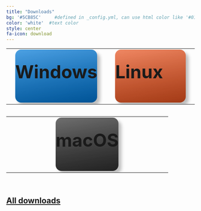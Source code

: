 ```yaml
---
title: "Downloads"
bg: '#5CB85C'     #defined in _config.yml, can use html color like '#010101'
color: 'white'  #text color
style: center
fa-icon: download
---
```


<style>
    #download .fa-download, #download .icon-title
    {
        color: #0072b2;
    }

    .download-button
    {
        display: block;
        text-decoration: none;
        margin-left: 1rem;
        margin-right: 1rem;
        font-size: min(3rem, 5vw);
        height: min(7rem, 11.66vw);
        padding-top: min(1.9rem, 3.16vw);
        font-weight: bold;
        border-radius: 1rem;
        cursor: pointer;
        transition: all 100ms;
        box-shadow: 0.5rem 0.5rem 0.5rem rgba(0, 0, 0, 0.25);

        -webkit-touch-callout: none;
        -webkit-user-select: none;
        -khtml-user-select: none;
        -moz-user-select: none;
        -ms-user-select: none;
        user-select: none;
    }

    .download-button:hover
    {
        transform: scale(0.98, 0.98);
        box-shadow: 0.3rem 0.3rem 0.3rem rgba(0, 0, 0, 0.25);
    }

    .download-button:active
    {
        transform: scale(0.95, 0.95);
        box-shadow: 0 0 0.5rem rgba(0, 0, 0, 0.25);
    }

    .windows
    {
        background: linear-gradient(170deg, rgba(0, 0, 0, 0), rgba(0, 0, 0, 0.3)), linear-gradient(170deg, rgba(255, 255, 255, 0.3), rgba(255, 255, 255, 0)), #0078D7;
    }

    .linux
    {
        background: linear-gradient(170deg, rgba(0, 0, 0, 0), rgba(0, 0, 0, 0.3)), linear-gradient(170deg, rgba(255, 255, 255, 0.3), rgba(255, 255, 255, 0)), #E95420;
    }

    .macos
    {
        background: linear-gradient(170deg, rgba(0, 0, 0, 0), rgba(0, 0, 0, 0.3)), linear-gradient(170deg, rgba(255, 255, 255, 0.3), rgba(255, 255, 255, 0)), #313131;
    }

</style>

<table style="width: 100%">
    <tr>
        <td style="width: 50%">
        <a class="download-button windows" href="https://github.com/arklumpus/TreeViewer/releases/latest/download/TreeViewer-Win-x64.msi">
        <i class='fa fa-windows'></i>
        Windows
        </a>
        </td>
        <td style="width: 50%">
        <a class="download-button linux" href="https://github.com/arklumpus/TreeViewer/releases/latest/download/TreeViewer-Linux-x64.run">
        <i class='fa fa-linux'></i>
        Linux
        </a>
        </td>
    </tr>
</table>

<table style="width: 100%; margin-top: 2rem">
 <tr>
        <td style="width: 25%">
        </td>
        <td style="width: 50%">
        <a class="download-button macos" href="https://github.com/arklumpus/TreeViewer/releases/latest/download/TreeViewer-Mac-x64.pkg">
        <i class='fa fa-apple'></i>
        macOS
        </a>
        </td>
        <td style="width: 25%">
        </td>
    </tr>
</table>

<p>&nbsp;</p>

## [**All downloads**](https://github.com/arklumpus/TreeViewer/releases/)